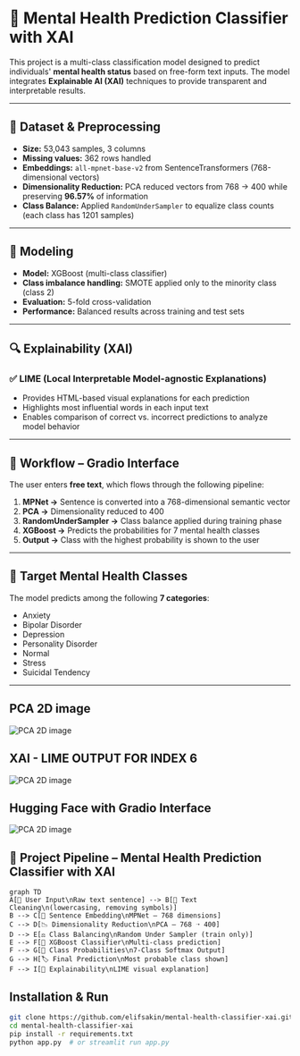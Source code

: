 
# 🧠 Mental Health Prediction Classifier with XAI

This project is a multi-class classification model designed to predict individuals' **mental health status** based on free-form text inputs. The model integrates **Explainable AI (XAI)** techniques to provide transparent and interpretable results.

---

## 📂 Dataset & Preprocessing

- **Size:** 53,043 samples, 3 columns  
- **Missing values:** 362 rows handled  
- **Embeddings:** `all-mpnet-base-v2` from SentenceTransformers (768-dimensional vectors)  
- **Dimensionality Reduction:** PCA reduced vectors from 768 → 400 while preserving **96.57%** of information  
- **Class Balance:** Applied `RandomUnderSampler` to equalize class counts (each class has 1201 samples)

---

## 🔮 Modeling

- **Model:** XGBoost (multi-class classifier)  
- **Class imbalance handling:** SMOTE applied only to the minority class (class 2)  
- **Evaluation:** 5-fold cross-validation  
- **Performance:** Balanced results across training and test sets

---

## 🔍 Explainability (XAI)

### ✅ LIME (Local Interpretable Model-agnostic Explanations)
- Provides HTML-based visual explanations for each prediction  
- Highlights most influential words in each input text  
- Enables comparison of correct vs. incorrect predictions to analyze model behavior

---

## 🎯 Workflow – Gradio Interface

The user enters **free text**, which flows through the following pipeline:

1. **MPNet →** Sentence is converted into a 768-dimensional semantic vector  
2. **PCA →** Dimensionality reduced to 400  
3. **RandomUnderSampler →** Class balance applied during training phase  
4. **XGBoost →** Predicts the probabilities for 7 mental health classes  
5. **Output →** Class with the highest probability is shown to the user

---

## 🧠 Target Mental Health Classes

The model predicts among the following **7 categories**:

- Anxiety  
- Bipolar Disorder  
- Depression  
- Personality Disorder  
- Normal  
- Stress  
- Suicidal Tendency

---




## PCA 2D image

![PCA 2D image ](https://i.ibb.co/TBrpkpM3/Ekran-Resmi-2025-05-04-15-06-25.png)


## XAI - LIME OUTPUT FOR INDEX 6

![PCA 2D image ](https://i.ibb.co/84XTbJ7W/Ekran-Resmi-2025-05-04-15-06-35.png)


## Hugging Face with Gradio Interface

![PCA 2D image ](https://media-hosting.imagekit.io/92a2c5b14eb74e18/1745789408013.jpeg?Expires=1840968874&Key-Pair-Id=K2ZIVPTIP2VGHC&Signature=Ms1-hKOkcncYIunQnp9zpxHe07tvnYAylr-uforn-Gc3GIBLSWE0vUD5Ticg1mSMGotH2JEAVZ~Se8VI7O3zzGq2myVBJhufMmPYwcoap~fQbag9FHH7kfMNTLpEb8whQYcnIaT2Ft8-tgNrksoFOJ7oz71Nv8Sjs7dBv02XX0f5ZlW9ww-3tivWg1PMyWvygUS---S6rMqAL5LLBhjcl9EQ0TFq7hkaXMyxpk-3LnfbzL5WoHzgByf2HQE3z0Gz1qQHltHw9DPv7GlTiHrrTvWNXfKR7mhSwMpWvWZIreKc-QrZ7knXMNXEH3Bu7mQl5iCFfcN1IlqCHgrtfV83Fw__)

## 🧩 Project Pipeline – Mental Health Prediction Classifier with XAI


```mermaid
graph TD
A[📝 User Input\nRaw text sentence] --> B[🔡 Text Cleaning\n(lowercasing, removing symbols)]
B --> C[🤖 Sentence Embedding\nMPNet – 768 dimensions]
C --> D[📉 Dimensionality Reduction\nPCA – 768 ➝ 400]
D --> E[⚖️ Class Balancing\nRandom Under Sampler (train only)]
E --> F[🌲 XGBoost Classifier\nMulti-class prediction]
F --> G[🧠 Class Probabilities\n7-Class Softmax Output]
G --> H[🏷️ Final Prediction\nMost probable class shown]
F --> I[🧩 Explainability\nLIME visual explanation]

```
## Installation & Run

```bash
git clone https://github.com/elifsakin/mental-health-classifier-xai.git
cd mental-health-classifier-xai
pip install -r requirements.txt
python app.py  # or streamlit run app.py













